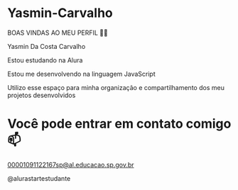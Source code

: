 # Yasmin-Carvalho

BOAS VINDAS AO MEU PERFIL 💙💙

Yasmin Da Costa Carvalho

Estou estudando na Alura

Estou me desenvolvendo na linguagem JavaScript

Utilizo esse espaço para minha organização e compartilhamento dos meu projetos desenvolvidos

# Você pode entrar em contato comigo 📫

00001091122167sp@al.educacao.sp.gov.br

@alurastartestudante
